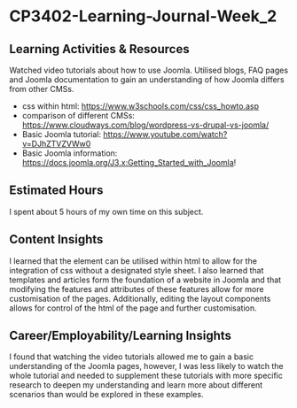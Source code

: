 # CP3402-Learning-Journal-Week_2

## Learning Activities & Resources
Watched video tutorials about how to use Joomla. Utilised blogs, FAQ pages and Joomla documentation to gain an understanding of how Joomla differs from other CMSs.

* css within html: https://www.w3schools.com/css/css_howto.asp
* comparison of different CMSs: https://www.cloudways.com/blog/wordpress-vs-drupal-vs-joomla/
* Basic Joomla tutorial: https://www.youtube.com/watch?v=DJhZTVZVWw0
* Basic Joomla information: https://docs.joomla.org/J3.x:Getting_Started_with_Joomla!

## Estimated Hours
I spent about 5 hours of my own time on this subject. 

## Content Insights
I learned that the <stlye> element can be utilised within html to allow for the integration of css without a designated style sheet. I also learned that templates and articles form the foundation of a website in Joomla and that modifying the features and attributes of these features allow for more customisation of the pages. Additionally, editing the layout components allows for control of the html of the page and further customisation. 

## Career/Employability/Learning Insights
I found that watching the video tutorials allowed me to gain a basic understanding of the Joomla pages, however, I was less likely to watch the whole tutorial and needed to supplement these tutorials with more specific research to deepen my understanding and learn more about different scenarios than would be explored in these examples. 
